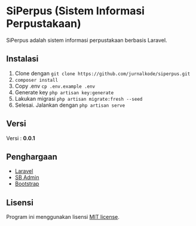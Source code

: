 # SiPerpus (Sistem Informasi Perpustakaan)

SiPerpus adalah sistem informasi perpustakaan berbasis Laravel. 

## Instalasi

1. Clone dengan ```git clone https://github.com/jurnalkode/siperpus.git```
2. ```composer install```
3. Copy .env ```cp .env.example .env```
4. Generate key ```php artisan key:generate```
5. Lakukan migrasi ```php artisan migrate:fresh --seed```
6. Selesai. Jalankan dengan ```php artisan serve```

## Versi

Versi : **0.0.1**

## Penghargaan

- [Laravel](https://laravel.com) 
- [SB Admin](https://startbootstrap.com/template/sb-admin)
- [Bootstrap](https://getbootstrap.com)

## Lisensi

Program ini menggunakan lisensi [MIT license](https://opensource.org/licenses/MIT).
